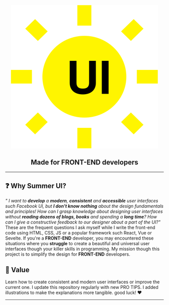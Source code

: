 <div align="center">
  <img src="./logo.svg">
  <h2>Made for FRONT-END developers</h2>
</div>

---

<div>

## :question: Why Summer UI?

<i> " I want to **develop** a **modern**, **consistent** and **accessible** user interfaces such Facebook UI, but **I don't know nothing** about the design fundamentals and principles! How can I grasp knowledge about designing user interfaces without **reading dozens of blogs, books** and spending a **long time**? How can I give a constructive feedback to our designer about a part of the UI?" </i> These are the frequent questions I ask myself while I write the front-end code using HTML, CSS, JS or a popular framework such React, Vue or Sevelte. If you're a **FRONT-END** developer, you may encountered these situations where you **struggle** to create a beautiful and universal user interfaces though your killer skills in programming. My mission though this project is to simplify the design for **FRONT-END** developers.

## :bouquet: Value

Learn how to create consistent and modern user interfaces or improve the current one. I update this repository regularly with new PRO TIPS. I added illustrations to make the explanations more tangible. good luck! :heart:

</span>

</div>

---
